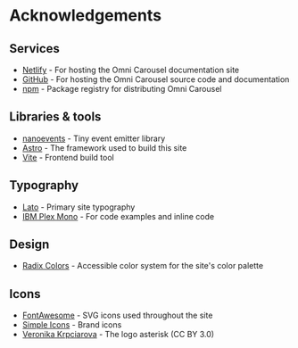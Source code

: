 Acknowledgements
================================================================================


Services
----------------------------------------

-   [Netlify](https://netlify.com) - For hosting the Omni Carousel documentation site
-   [GitHub](https://github.com) - For hosting the Omni Carousel source code and documentation
-   [npm](https://www.npmjs.com) - Package registry for distributing Omni Carousel


Libraries & tools
----------------------------------------

-   [nanoevents](https://github.com/ai/nanoevents) - Tiny event emitter library
-   [Astro](https://astro.build) - The framework used to build this site
-   [Vite](https://vitejs.dev) - Frontend build tool


Typography
----------------------------------------

-   [Lato](https://fonts.adobe.com/fonts/lato) - Primary site typography
-   [IBM Plex Mono](https://www.ibm.com/plex/) - For code examples and inline code


Design
----------------------------------------

-   [Radix Colors](https://www.radix-ui.com/colors) - Accessible color system for the site's color palette


Icons
----------------------------------------

-   [FontAwesome](https://fontawesome.com) - SVG icons used throughout the site
-   [Simple Icons](https://simpleicons.org) - Brand icons
-   [Veronika Krpciarova](https://thenounproject.com/creator/v.krpciarova) - The logo asterisk (CC BY 3.0)
